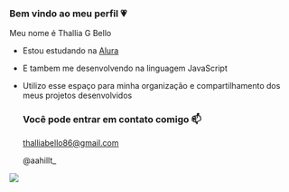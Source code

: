 ### Bem vindo ao meu perfil 💗

Meu nome é Thallia G Bello

- Estou estudando na [Alura](https://www.alura.com.br)
- E tambem me desenvolvendo na linguagem JavaScript
- Utilizo esse espaço para minha organização e compartilhamento dos meus projetos desenvolvidos

  ### Você pode entrar em contato comigo 📫

  thalliabello86@gmail.com
  
  @aahillt_

![](https://media.tenor.com/k7v9dZiw6rsAAAAi/hello-kitty.gif)
